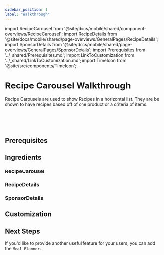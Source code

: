 ```yaml
---
sidebar_position: 1
label: "Walkthrough"
---
```


import RecipeCarousel from '@site/docs/mobile/shared/component-overviews/RecipeCarousel';
import RecipeDetails from '@site/docs/mobile/shared/page-overviews/GeneralPages/RecipeDetails';
import SponsorDetails from '@site/docs/mobile/shared/page-overviews/GeneralPages/SponsorDetails';
import Prerequisites from '../_shared/Prerequisites.md';
import LinkToCustomization from '../_shared/LinkToCustomization.md';
import TimeIcon from '@site/src/components/TimeIcon';

# Recipe Carousel Walkthrough

Recipe Carousels are used to show Recipes in a horizontal list.
They are be shown to have recipes based off of one product or a criteria of items.

<TimeIcon titleText="Time to read:" timeText="5 minutes" /><br />
<TimeIcon titleText="Time for base implementation:" timeText="1 hour" /><br />
<TimeIcon titleText="Time for full customization:" timeText="2 hours" /><br />

## Prerequisites
<Prerequisites />

## Ingredients

### RecipeCarousel
<RecipeCarousel platform="android"/>

### RecipeDetails
<RecipeDetails platform="android"/>

### SponsorDetails
<SponsorDetails platform="android"/>

[//]: # (## Steps)

[//]: # ()
[//]: # (### 1. Add Recipe Carousel)

[//]: # (<AddRecipeCarousel />)

[//]: # ()
[//]: # (### 2. Create Recipe Details page)

[//]: # (Again, if you've already completed the Catalog Feature, you'll already have the ViewController or page set up.)

[//]: # (You have nothing more to do for this.)

[//]: # ()
[//]: # (The first thing to be done is to create a RecipeDetailsViewController or RecipeDetailsView standalone page.)

[//]: # (The only parameters this page may expect are those related to navigating back to the MyMeals page.)

[//]: # (The navigation to the basket can be ignored as that Call To Action will not be shown as the product is already in the basket.)

[//]: # (<ImplementRecipeDetails />)

[//]: # ()
[//]: # (### 3. Create Sponsor Details page)

[//]: # (Again, if you've already completed the Catalog Feature, you'll already have the ViewController or page set up.)

[//]: # (You have nothing more to do for this.)

[//]: # ()
[//]: # (The first thing to be done is to create a SponsorDetailsViewController or SponsorDetailsView standalone page.)

[//]: # (The only parameters this page may expect are those related to navigating back to the MyMeals page.)

[//]: # (<ImplementSponsorDetails />)

## Customization
<LinkToCustomization />

## Next Steps
If you'd like to provide another useful feature for your users, you can add the `Meal Planner`.
